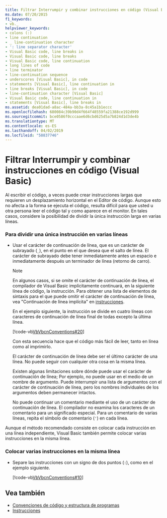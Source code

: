 ```yaml
---
title: Filtrar Interrumpir y combinar instrucciones en código (Visual Basic)
ms.date: 07/20/2015
f1_keywords:
- vb._
helpviewer_keywords:
- colons (:)
- line continuation
- _ line-continuation character
- ': line separator character'
- Visual Basic code, line breaks in
- Visual Basic code, line breaks
- Visual Basic code, line continuation
- long lines of code
- line terminator
- line-continuation sequence
- underscores [Visual Basic], in code
- statements [Visual Basic], line continuation in
- line breaks [Visual Basic], in code
- line-continuation character [Visual Basic]
- Visual Basic code, line continuation in
- statements [Visual Basic], line breaks in
ms.assetid: dea01dad-a8ac-484a-bb3a-8c45a1b1eccc
ms.openlocfilehash: 680084c39b90d4f664f48559fa21388ce192d999
ms.sourcegitcommit: bce0586f0cccaae6d6cbd625d5a7b824d1d3de4b
ms.translationtype: MT
ms.contentlocale: es-ES
ms.lasthandoff: 04/02/2019
ms.locfileid: "58837746"
---
```

# <a name="how-to-break-and-combine-statements-in-code-visual-basic"></a>Filtrar Interrumpir y combinar instrucciones en código (Visual Basic)
Al escribir el código, a veces puede crear instrucciones largas que requieren un desplazamiento horizontal en el Editor de código. Aunque esto no afecta a la forma se ejecuta el código, resulta difícil para que usted u otra persona leer el código tal y como aparece en el monitor. En tales casos, considere la posibilidad de dividir la única instrucción larga en varias líneas.  
  
### <a name="to-break-a-single-statement-into-multiple-lines"></a>Para dividir una única instrucción en varias líneas  
  
-   Usar el carácter de continuación de línea, que es un carácter de subrayado (`_`), en el punto en el que desea que el salto de línea. El carácter de subrayado debe tener inmediatamente antes un espacio e inmediatamente después un terminador de línea (retorno de carro).  
  
    > [!NOTE]
    >  En algunos casos, si se omite el carácter de continuación de línea, el compilador de Visual Basic implícitamente continuará, en la siguiente línea de código, la instrucción. Para obtener una lista de elementos de sintaxis para el que puede omitir el carácter de continuación de línea, vea "Continuación de línea implícita" en [instrucciones](../../../visual-basic/programming-guide/language-features/statements.md).  
  
     En el ejemplo siguiente, la instrucción se divide en cuatro líneas con caracteres de continuación de línea final de todas excepto la última línea.  
  
     [!code-vb[VbVbcnConventions#20](~/samples/snippets/visualbasic/VS_Snippets_VBCSharp/VbVbcnConventions/VB/Class1.vb#20)]  
  
     Con esta secuencia hace que el código más fácil de leer, tanto en línea como al imprimirlo.  
  
     El carácter de continuación de línea debe ser el último carácter de una línea. No puede seguir con cualquier otra cosa en la misma línea.  
  
     Existen algunas limitaciones sobre dónde puede usar el carácter de continuación de línea; Por ejemplo, no puede usar en el medio de un nombre de argumento. Puede interrumpir una lista de argumentos con el carácter de continuación de línea, pero los nombres individuales de los argumentos deben permanecer intactos.  
  
     No puede continuar un comentario mediante el uso de un carácter de continuación de línea. El compilador no examina los caracteres de un comentario para un significado especial. Para un comentario de varias líneas, repita el símbolo de comentario (`'`) en cada línea.  
  
 Aunque el método recomendado consiste en colocar cada instrucción en una línea independiente, Visual Basic también permite colocar varias instrucciones en la misma línea.  
  
### <a name="to-place-multiple-statements-on-the-same-line"></a>Colocar varias instrucciones en la misma línea  
  
-   Separe las instrucciones con un signo de dos puntos (`:`), como en el ejemplo siguiente.  
  
     [!code-vb[VbVbcnConventions#10](~/samples/snippets/visualbasic/VS_Snippets_VBCSharp/VbVbcnConventions/VB/Class1.vb#10)]  
  
## <a name="see-also"></a>Vea también

- [Convenciones de código y estructura de programas](../../../visual-basic/programming-guide/program-structure/program-structure-and-code-conventions.md)
- [Instrucciones](../../../visual-basic/programming-guide/language-features/statements.md)
